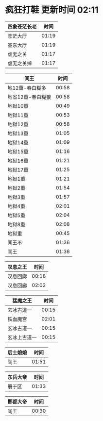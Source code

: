 # 疯狂打鞋 更新时间 02:11

| 四象苍茫长老   | 时间    |
|--------|-------|
| 苍茫大厅 | 01:19 |
| 基东大厅 | 01:19 |
| 虚无之关 | 01:17 |
| 虚无之关掉 | 01:17 |

| 间王   | 时间    |
|--------|-------|
| 地12重-春白糊多 | 00:58 |
| 地省12重-春白糊狼 | 00:58 |
| 地狱10重 | 00:49 |
| 地狱11重 | 00:53 |
| 地狱12重 | 00:58 |
| 地狱13重 | 01:05 |
| 地狱14重 | 01:09 |
| 地狱15重 | 01:16 |
| 地狱16重 | 01:21 |
| 地狱17重 | 01:25 |
| 地狱1重 | 01:21 |
| 地狱2重 | 01:54 |
| 地狱3重 | 01:57 |
| 地狱4重 | 02:01 |
| 地狱5重 | 02:04 |
| 地狱8重 | 02:08 |
| 地狱重 | 00:45 |
| 闻王不 | 01:36 |
| 阎王 | 01:36 |

| 叹息之王   | 时间    |
|--------|-------|
| 叹息回廓 | 00:18 |
| 叹息回廊 | 02:02 |

| 猛魔之王   | 时间    |
|--------|-------|
| 去冰古道一 | 00:15 |
| 铁血魔宫 | 02:01 |
| 玄冰古道一 | 00:15 |
| 玄冰上古道一 | 00:15 |

| 后土娘娘   | 时间    |
|--------|-------|
| 阎王 | 01:51 |

| 东岳大帝   | 时间    |
|--------|-------|
| 册于区 | 01:33 |

| 酆都大帝   | 时间    |
|--------|-------|
| 阎王 | 00:30 |